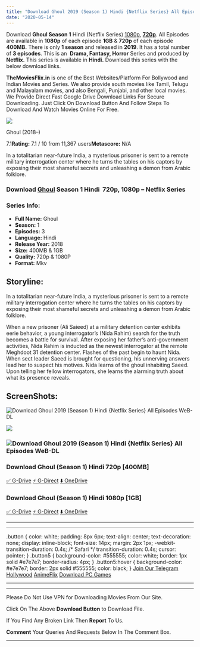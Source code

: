 ```yaml
---
title: "Download Ghoul 2019 (Season 1) Hindi {Netflix Series} All Episodes WeB-DL || 720p [400MB] || 1080p [1GB]"
date: "2020-05-14"
---
```


Download **Ghoul Season 1** Hindi (Netflix Series) [1080p](https://1moviesflix.com/1080p-movies/), [**720p**](https://1moviesflix.com/720p-movies/). All Episodes are available in **1080p** of each episode **1GB** & **720p** of each episode **400MB.** There is only **1 season** and released in **2019**. It has a total number of **3 episodes**. This is an  **Drama, Fantasy, Horror** Series and produced by **Netflix.** This series is available in **Hindi.** Download this series with the below download links.

**TheMoviesFlix.in** is one of the Best Websites/Platform For Bollywood and Indian Movies and Series. We also provide south movies like Tamil, Telugu and Malayalam movies, and also Bengali, Punjabi, and other local movies. We Provide Direct Fast Google Drive Download Links For Secure Downloading. Just Click On Download Button And Follow Steps To Download And Watch Movies Online For Free.

[![](https://m.media-amazon.com/images/M/MV5BNTU5MmFkODEtM2UyMS00MjBhLWJmMDItNWMxYmRlZDJmODY0XkEyXkFqcGdeQXVyMzQ4ODYxMTU@._V1_SX300.jpg)](https://www.imdb.com/title/tt5909930/ "Ghoul")

Ghoul (2018–)

7.1**Rating:** 7.1 / 10 from 11,367 users**Metascore:** N/A

In a totalitarian near-future India, a mysterious prisoner is sent to a remote military interrogation center where he turns the tables on his captors by exposing their most shameful secrets and unleashing a demon from Arabic folklore.

### Download [Ghoul](https://www.imdb.com/title/tt5909930/) Season 1 Hindi  720p, 1080p – Netflix Series 

### Series Info:

- **Full Name:** Ghoul
- **Season:** 1
- **Episodes:** 3
- **Language:** Hindi
- **Release Year:** 2018
- **Size:** 400MB & 1GB
- **Quality:** 720p & 1080P
- **Format:** Mkv

## Storyline:

In a totalitarian near-future India, a mysterious prisoner is sent to a remote military interrogation center where he turns the tables on his captors by exposing their most shameful secrets and unleashing a demon from Arabic folklore.

When a new prisoner (Ali Saieed) at a military detention center exhibits eerie behavior, a young interrogator’s (Nida Rahim) search for the truth becomes a battle for survival. After exposing her father’s anti-government activities, Nida Rahim is inducted as the newest interrogator at the remote Meghdoot 31 detention center. Flashes of the past begin to haunt Nida. When sect leader Saeed is brought for questioning, his unnerving answers lead her to suspect his motives. Nida learns of the ghoul inhabiting Saeed. Upon telling her fellow interrogators, she learns the alarming truth about what its presence reveals.

## ScreenShots:

![Download Ghoul 2019 (Season 1) Hindi {Netflix Series} All Episodes WeB-DL](https://m.media-amazon.com/images/M/MV5BMzhiNGY1YjQtNzRmMC00NWQ2LTkzNjItMTRjOGZkMTc4Y2JiXkEyXkFqcGdeQXVyNjgzMzI5MjQ@._V1_QL50_.jpg)

![](https://m.media-amazon.com/images/M/MV5BYjZmMjVmMDgtYjZhNS00NmQ4LWI0ZDktNzdhNGI2YzQ5MTY3XkEyXkFqcGdeQXVyNTE4ODU0NzA@._V1_QL50_.jpg)

### ![Download Ghoul 2019 (Season 1) Hindi {Netflix Series} All Episodes WeB-DL](https://m.media-amazon.com/images/M/MV5BZjU5ODg5ZTItMmEwNy00YzhiLThlZjQtNGUwOWVmNTJhMWU5XkEyXkFqcGdeQXVyNDMxOTA5OTY@._V1_QL50_.jpg)

### Download Ghoul (Season 1) Hindi 720p \[400MB\]

[✅ G-Drive](https://1moviesflix.com?a270777880=MTBsdWRkK0ZQQ1p0VmlsM0FkZCsvd2RZaEdRWDFsTVREZ3M2cmZTL2J0a25NeldKVWRJU3F4WHVFUjB6akVxN2tab2dZdUNRTmdMbXJXMFpxL2hodzREdVdaYTd0ZWhJaHRYaUdPSHFLTGc9) [⚡ G-Direct](https://1moviesflix.com?a270777880=MTBsdWRkK0ZQQ1p0VmlsM0FkZCsvd2RZaEdRWDFsTVREZ3M2cmZTL2J0a25NeldKVWRJU3F4WHVFUjB6akVxN085YmtGYVhsWk9wYnR6QTQ3MlovQTRzUGI4SXdXN3I0anRaN3JUYUpuK0E9) [⬇️ OneDrive](https://1moviesflix.com?a270777880=MTBsdWRkK0ZQQ1p0VmlsM0FkZCsvd2RZaEdRWDFsTVREZ3M2cmZTL2J0a25NeldKVWRJU3F4WHVFUjB6akVxNy9nYlp5NnRHemx1V1ZGL3FMb3Nsb0lhREJ6ZVdxU3J0SGcvNUlhK1JMdHM9)

### Download Ghoul (Season 1) Hindi 1080p \[1GB\]

[✅ G-Drive](https://1moviesflix.com?a270777880=MTBsdWRkK0ZQQ1p0VmlsM0FkZCsvd2RZaEdRWDFsTVREZ3M2cmZTL2J0a25NeldKVWRJU3F4WHVFUjB6akVxN0N4a3FYN3pQb3dxTzB1ekdiVWdMWVY4RTlCUTVQOHhtaTdha2l5L1M0bWM9) [⚡ G-Direct](https://1moviesflix.com?a270777880=MTBsdWRkK0ZQQ1p0VmlsM0FkZCsvd2RZaEdRWDFsTVREZ3M2cmZTL2J0a25NeldKVWRJU3F4WHVFUjB6akVxN3dOdmlmUk9HNDJqWDZ3SG9JNmZYRGxndVlhbUNQQk92eEh6c09Md3pBVjg9) [⬇️ OneDrive](https://1moviesflix.com?a270777880=MTBsdWRkK0ZQQ1p0VmlsM0FkZCsvd2RZaEdRWDFsTVREZ3M2cmZTL2J0a25NeldKVWRJU3F4WHVFUjB6akVxN3RjQlp0ejFOM0lSRGtWaUxTby93bkp3b1VMcVNoSENzekNUUHVlVDE1SkE9)

* * *

* * *

.button { color: white; padding: 8px 6px; text-align: center; text-decoration: none; display: inline-block; font-size: 14px; margin: 2px 1px; -webkit-transition-duration: 0.4s; /\* Safari \*/ transition-duration: 0.4s; cursor: pointer; } .button5 { background-color: #555555; color: white; border: 1px solid #e7e7e7; border-radius: 4px; } .button5:hover { background-color: #e7e7e7; border: 2px solid #555555; color: black; } [Join Our Telegram](http://gdrivepro.xyz/join.php) [Hollywood](https://moviesverse.com/) [AnimeFlix](https://animeflix.in/) [Download PC Games](https://gamesflix.net/)  

* * *

* * *

  

Please Do Not Use VPN for Downloading Movies From Our Site.

Click On The Above **Download Button** to Download File.

If You Find Any Broken Link Then **Report** To Us.

**Comment** Your Queries And Requests Below In The Comment Box.

* * *
